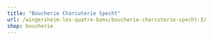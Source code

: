 ```yaml
---
title: "Boucherie Charcuterie Specht"
url: /wingersheim-les-quatre-bans/boucherie-charcuterie-specht-3/
shop: boucherie
---
```

